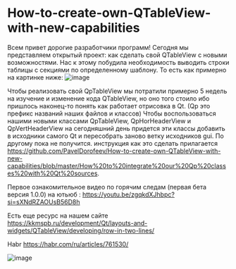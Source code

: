 # How-to-create-own-QTableView-with-new-capabilities

Всем привет дорогие разработчики программ!
Сегодня мы представляем открытый проект: как сделать свой QTableView с новыми возможностями.
Нас к этому побудила необходимость выводить строки таблицы с секциями по определенному шаблону.
То есть как примерно на картинке ниже:
![image](https://github.com/PavelDorofeev/How-to-create-own-QTableView-with-new-capabilities/assets/13850002/bef1b0ad-3fed-4a04-8eed-4029994e3b68)

Чтобы реализовать свой QpTableView мы потратили примерно 5 недель на  изучение и изменение кода QTableView, но оно того стоило ибо пришлось наконец-то понять как работает отрисовка в Qt.
(Qp это префикс названий наших файлов и классов) 
Чтобы воспользоваться нашими новыми классами QpTableView, QpHorHeaderView и QpVertHeaderView на сегодняшний день придется эти классы добавить в исходники самого Qt и пересобрать заново ветку исходников gui. По другому пока не получится.
инструкция как это сделать прилагается https://github.com/PavelDorofeev/How-to-create-own-QTableView-with-new-capabilities/blob/master/How%20to%20integrate%20our%20Qp%20classes%20with%20Qt%20sources.

Первое ознакомительное видео по горячим следам (первая бета версия 1.0.0) на ютьюб : https://youtu.be/zgqkdXJhbpc?si=sXNdRZAOUsB56D8h

Есть еще ресурс на нашем сайте https://kkmspb.ru/development/Qt/layouts-and-widgets/QTableView/developing/row-in-two-lines/ 

Habr https://habr.com/ru/articles/761530/

![image](https://github.com/PavelDorofeev/How-to-create-own-QTableView-with-new-capabilities/assets/13850002/8ed95681-ea74-4efa-bcf4-f69c36e36d4e)
